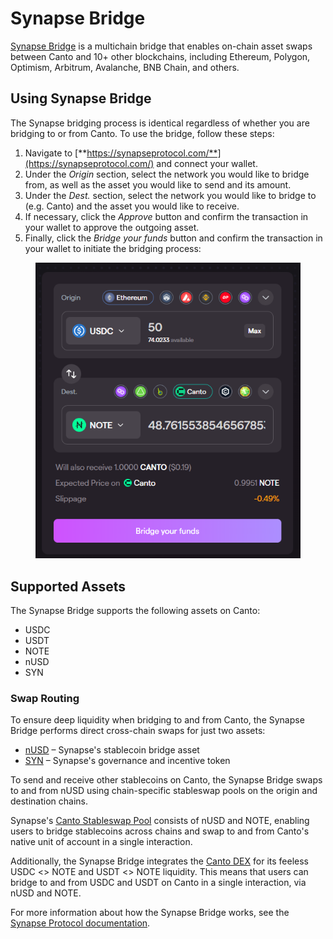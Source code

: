 # Synapse Bridge

[Synapse Bridge](https://synapseprotocol.com/) is a multichain bridge that enables on-chain asset swaps between Canto and 10+ other blockchains, including Ethereum, Polygon, Optimism, Arbitrum, Avalanche, BNB Chain, and others.

## Using Synapse Bridge

The Synapse bridging process is identical regardless of whether you are bridging to or from Canto. To use the bridge, follow these steps:

1. Navigate to [**https://synapseprotocol.com/**](https://synapseprotocol.com/) and connect your wallet.
2. Under the _Origin_ section, select the network you would like to bridge from, as well as the asset you would like to send and its amount.
3. Under the _Dest._ section, select the network you would like to bridge to (e.g. Canto) and the asset you would like to receive.
4. If necessary, click the _Approve_ button and confirm the transaction in your wallet to approve the outgoing asset.
5. Finally, click the _Bridge your funds_ button and confirm the transaction in your wallet to initiate the bridging process:

<figure><img src="../../.gitbook/assets/canto-bridge.png" alt=""><figcaption></figcaption></figure>

## Supported Assets

The Synapse Bridge supports the following assets on Canto:

* USDC
* USDT
* NOTE
* nUSD
* SYN

### Swap Routing

To ensure deep liquidity when bridging to and from Canto, the Synapse Bridge performs direct cross-chain swaps for just two assets:

* [nUSD](https://docs.synapseprotocol.com/reference/faq#synapse-bridge) – Synapse's stablecoin bridge asset
* [SYN](https://docs.synapseprotocol.com/reference/faq#the-syn-token) – Synapse's governance and incentive token

To send and receive other stablecoins on Canto, the Synapse Bridge swaps to and from nUSD using chain-specific stableswap pools on the origin and destination chains.

Synapse's [Canto Stableswap Pool](https://synapseprotocol.com/pools/canto2pool) consists of nUSD and NOTE, enabling users to bridge stablecoins across chains and swap to and from Canto's native unit of account in a single interaction.

Additionally, the Synapse Bridge integrates the [Canto DEX](../../free-public-infrastructure-fpi/dex.md) for its feeless USDC <> NOTE and USDT <> NOTE liquidity. This means that users can bridge to and from USDC and USDT on Canto in a single interaction, via nUSD and NOTE.

For more information about how the Synapse Bridge works, see the [Synapse Protocol documentation](https://docs.synapseprotocol.com/).
